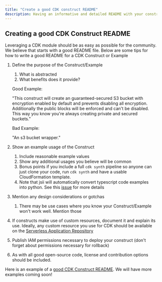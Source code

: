 ```yaml
---
title: "Create a good CDK construct README"
description: Having an informative and detailed README with your construct greatly helps adoption. Here are some tips.
---
```


## Creating a good CDK Construct README

Leveraging a CDK module should be as easy as possible for the community. We believe that starts with a good README file. Below are some tips for how to write a good README for a CDK Construct or Example

1. Define the purpose of the Construct/Example
    1. What is abstracted
    1. What benefits does it provide?

    Good Example:

    "This construct will create an guaranteed-secured S3 bucket with encryption enabled by default and prevents disabling all encryption. Additionally the public blocks will be enforced and can't be disabled. This way you know you're always creating private and secured buckets."

    Bad Example:

    "An s3 bucket wrapper."

1. Show an example usage of the Construct
    1. Include reasonable example values
    1. Show any additional usages you believe will be common
    1. Bonus points if you include a full `cdk synth` pipeline so anyone can just clone your code, run `cdk synth` and have a usable CloudFormation template.
    1. Note that jsii will automatically convert typescript code examples into python. See this [issue](https://github.com/aws/jsii/issues/826) for more details

1. Mention any design considerations or gotchas
    1. There may be use cases where you know your Construct/Example won't work well. Mention those

1. If constructs make use of custom resources, document it and explain its use. Ideally, any custom resource you use for CDK should be available on the [Serverless Application Repository](https://aws.amazon.com/serverless/serverlessrepo/)

1. Publish IAM permissions necessary to deploy your construct (don't forget about permissions necessary for rollback)

1. As with all good open-source code, license and contribution options should be included.

Here is an example of a [good CDK Construct README](https://github.com/mbonig/secure-bucket). We will have more examples coming soon!
